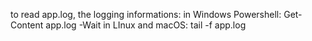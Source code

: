 to read app.log, the logging informations:
in Windows Powershell: Get-Content app.log -Wait
in LInux and macOS: tail -f app.log
